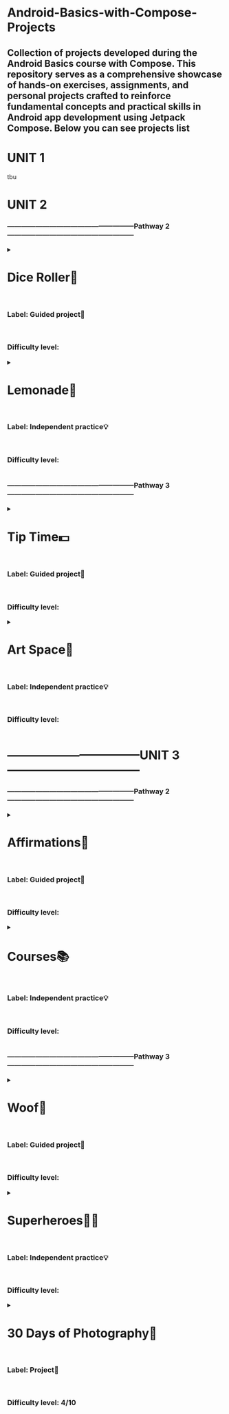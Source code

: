 # Android-Basics-with-Compose-Projects
## Collection of projects developed during the Android Basics course with Compose. This repository serves as a comprehensive showcase of hands-on exercises, assignments, and personal projects crafted to reinforce fundamental concepts and practical skills in Android app development using Jetpack Compose. Below you can see projects list

# UNIT 1
tbu
# UNIT 2
### ——————————————————Pathway 2——————————————————
<details>
  <summary>
    <h1>Dice Roller🎲</h1><br>
    <h3>Label: Guided project📖</h3><br>
    <h3>Difficulty level:</h3>
  </summary>
  <h2>Overview</h2>
  <p><strong>⟫ Description:</strong></p>
  <p><em>Interactive dice roller app</em></p>
  <p><strong>⟫ Implemented Novelty</strong></p>
  <p><strong>⟫ Topics/Concepts Learned:</strong></p>
  <p><em>Button and Image composables, remember() and mutableStateOf() functions, Debugger</em></p>
  <h2>Screenshots</h2>
  <p align="center">
    <img src="https://github.com/eidarulu/Android-Basics-with-Compose-Projects/assets/94914844/089a1566-6cdc-419f-9781-4681a27d3f29" alt="Dice Roller" width="250"/>
  </p>
</details>
<details>
  <summary>
    <h1>Lemonade🍋</h1><br>
    <h3>Label: Independent practice💡</h3><br>
    <h3>Difficulty level:</h3>
  </summary>
  <h2>Overview</h2>
  <p><strong>⟫ Description:</strong></p>
  <p><em>Digital Lemonade app, where you can experience the joy of making lemonade digitally</em></p>
  <p><strong>⟫ Implemented Novelty</strong></p>
  <p><strong>⟫ Topics/Concepts Learned:</strong></p>
  <p><em>Topics from Dice Roller project revised</em></p>
  <h2>Screenshots</h2>
  <div style="display: flex;">
    <img src="https://github.com/eidarulu/Android-Basics-with-Compose-Projects/assets/94914844/0d4805db-e3d9-47bc-bc77-2ecc075ab37b" alt="Image 1" style="width: 230px; height: 500px;">
    <img src="https://github.com/eidarulu/Android-Basics-with-Compose-Projects/assets/94914844/13c757ba-0d04-4299-b2b6-85c2e370934e" alt="Image 2" style="width: 230px; height: 500px;">
    <img src="https://github.com/eidarulu/Android-Basics-with-Compose-Projects/assets/94914844/a104bfb1-3d60-4fc5-abf4-f430c89644a8" alt="Image 3" style="width: 230px; height: 500px;">
    <img src="https://github.com/eidarulu/Android-Basics-with-Compose-Projects/assets/94914844/5b5d2f06-9648-4fc4-8451-c8fd6f1942c2" alt="Image 3" style="width: 230px; height: 500px;">
  </div>
</details>

### ——————————————————Pathway 3——————————————————
<details>
  <summary>
    <h1>Tip Time💵</h1><br>
    <h3>Label: Guided project📖</h3><br>
    <h3>Difficulty level:</h3>
  </summary>
  <h2>Overview</h2>
  <p><strong>⟫ Description:</strong></p>
  <p><em>Interactive tip calculator that can calculate and round a tip amount based on the bill amount and tip percentage</em></p>
  <p><strong>⟫ Implemented Novelty</strong></p>
  <p><strong>⟫ Topics/Concepts Learned:</strong></p>
  <p><em>State, Stateful vs stateless composables, Switch and TextField composables, State hoisting, Composition, Recomposition  Automated tests</em></p>
  <h2>Screenshots</h2>
  <div style="display: flex;">
    <img src="https://github.com/eidarulu/Android-Basics-with-Compose-Projects/assets/94914844/f046aa30-6244-49c0-9160-651197a5c27c" alt="Image 1" style="width: 230px; height: 500px;">
    <img src="https://github.com/eidarulu/Android-Basics-with-Compose-Projects/assets/94914844/541198de-0f36-4f1e-a905-5b1cf9ef7ab3" alt="Image 2" style="width: 230px; height: 500px;">
    <img src="https://github.com/eidarulu/Android-Basics-with-Compose-Projects/assets/94914844/a7268314-4e04-44d1-9d6d-3ac68d0e6a98" alt="Image 3" style="width: 230px; height: 500px;">
  </div>
</details>
<details>
  <summary>
    <h1>Art Space🌌</h1><br>
    <h3>Label: Independent practice💡</h3><br>
    <h3>Difficulty level:</h3>
  </summary>
  <h2>Overview</h2>
  <p><strong>⟫ Description:</strong></p>
  <p><em>Digital Art Space — an app that displays a curated collection of framed artwork</em></p>
  <p><strong>⟫ Implemented Novelty</strong></p>
  <p><strong>⟫ Topics/Concepts Learned:</strong></p>
  <p><em>State, Low-fidelity prototype</em></p>
  <h2>Screenshots</h2>
  <div style="display: flex;">
    <img src="https://github.com/eidarulu/Android-Basics-with-Compose-Projects/assets/94914844/29e31378-9b74-470e-a1de-6839cd092e16" alt="Image 1" style="width: 230px; height: 500px;">
    <img src="https://github.com/eidarulu/Android-Basics-with-Compose-Projects/assets/94914844/2fab6f08-d03e-42d9-9243-659b1b78ddc8" alt="Image 2" style="width: 230px; height: 500px;">
    <img src="https://github.com/eidarulu/Android-Basics-with-Compose-Projects/assets/94914844/b1e83c7e-1d9d-49a7-9e05-f0b7c185a3b2" alt="Image 3" style="width: 230px; height: 500px;">
  </div>
</details>

# ———————————UNIT 3———————————
### ——————————————————Pathway 2——————————————————
<details>
  <summary>
    <h1>Affirmations🌠</h1><br>
    <h3>Label: Guided project📖</h3><br>
    <h3>Difficulty level:</h3>
  </summary>
  <h2>Overview</h2>
  <p><strong>⟫ Description:</strong></p>
  <p><em>Displays a list of affirmations paired with beautiful images to bring positivity to your day!</em></p>
  <p><strong>⟫ Implemented Novelty</strong></p>
  <p><em>Built a scrollable list✔️</em></p>
  <p><em>Changed the app icon✔️</em></p>
  <p><strong>⟫ Topics/Concepts Learned:</strong></p>
  <p><em>LazyColumn and Card composables, Adaptive and Legacy Launcher Icons</em></p>
  <h2>Demo</h2>
  <div style="display: flex;">
    <img src="https://github.com/user-attachments/assets/38c315ee-4fa2-499a-97bb-a2f50db9d3cd" alt="Image 1" style="width: 230px; height: 500px;">
  </div>
</details>
<details>
  <summary>
    <h1>Courses📚</h1><br>
    <h3>Label: Independent practice💡</h3><br>
    <h3>Difficulty level:</h3>
  </summary>
  <h2>Overview</h2>
  <p><strong>⟫ Description:</strong></p>
  <p><em>Displays a grid of course topics</em></p>
  <p><strong>⟫ Implemented Novelty</strong></p>
  <p><em>Built a scrollable grid✔️</em></p>
  <p><strong>⟫ Topics/Concepts Learned:</strong></p>
  <p><em>LazyVerticalGrid composable</em></p>
  <h2>Demo</h2>
  <div style="display: flex;">
    <img src="https://github.com/user-attachments/assets/61059300-7a4c-42dc-b4ed-f3ec751731a3" alt="Image 1" style="width: 230px; height: 500px;">
  </div>
</details>

### ——————————————————Pathway 3——————————————————
<details>
  <summary>
    <h1>Woof🐾</h1><br>
    <h3>Label: Guided project📖</h3><br>
    <h3>Difficulty level:</h3>
  </summary>
  <h2>Overview</h2>
  <p><strong>⟫ Description:</strong></p>
  <p><em>The Woof app is a list of dog photos with information about them including their name, age, and favorite activity. This app also uses Material Design to create a beautiful app experience for the user</em></p>
  <p><strong>⟫ Implemented Novelty</strong></p>
  <p><em>Applied Material Theming✔️</em></p>
  <p><em>Added a top app bar✔️</em></p>
  <p><em>Added custom shapes to elements✔️</em></p>
  <p><em>Added a custom color palette✔️</em></p>
  <p><em>Added custom fonts✔️</em></p>
  <p><em>Built a simple spring animation✔️</em></p>
  <p><strong>⟫ Topics/Concepts Learned:</strong></p>
  <p><em>Material3, CenterAlignedTopAppBar & IconButton & Icon composables</em></p>
  <h2>Demo</h2>
  <div style="display: flex;">
      <img src="https://github.com/user-attachments/assets/e52d961b-4fc9-41c4-a6bd-84af2d7427bb" alt="Image 1" style="width: 230px; height: 500px;">
      <img src="https://github.com/user-attachments/assets/d16647c3-be1a-4b17-86c6-198bd8c3252a" alt="Image 2" style="width: 230px; height: 500px;">
      <p>Both in Light (GIF 1) and Dark (GIF 2) theme</p>
  </div>
</details>
<details>
  <summary>
    <h1>Superheroes🦸🏻</h1><br>
    <h3>Label: Independent practice💡</h3><br>
    <h3>Difficulty level:</h3>
  </summary>
  <h2>Overview</h2>
  <p><strong>⟫ Description:</strong></p>
  <p><em>Displays a list of superheroes</em></p>
  <p><strong>⟫ Implemented Novelty</strong></p>
  <p><em>Found out that the order of modifiers matter✔️</em></p>
  <p><strong>⟫ Topics/Concepts Learned:</strong></p>
  <p><em>The order of modifiers</em></p>
  <h2>Screenshots</h2>
  <div style="display: flex;">
    <img src="https://github.com/user-attachments/assets/ac19519b-fe93-4e18-b5e8-9205e2933d66" alt="Image 1" style="width: 230px; height: 500px;">
    <img src="https://github.com/user-attachments/assets/08c67278-9367-4fc9-9424-d473a7f56bd8" alt="Image 1" style="width: 230px; height: 500px;">
  </div>
</details>
<details>
  <summary>
    <h1>30 Days of Photography📸</h1><br>
    <h3>Label: Project🔨</h3><br>
    <h3>Difficulty level: 4/10</h3>
  </summary>
  <h2>Overview</h2>
  <p><strong>⟫ Description:</strong></p>
  <p><em>30 Days of Photography is a unique app that showcases 30 challenges related to Photography. One challenge for each day of the month. The challenges are displayed as cards in a scrollable list implemented by LazyRow. Each challenge contains an indicator for the day of the month, a summary of the day's goal, an image, and additional text describing the goal for that day in detail. this project gave me the opportunity to solidify my knowledge of Material Design and Jetpack Compose concepts.</em></p>
  <p><strong>⟫ Topics/Concepts Reinforced</strong></p>
  <p><em>Material Theming, Animations, UI building</em></p>
  <h2>Screenshots</h2>
  <div style="display: flex;">
    <img src="https://github.com/user-attachments/assets/ac19519b-fe93-4e18-b5e8-9205e2933d66" alt="Image 1" style="width: 230px; height: 500px;">
  </div>
</details>

